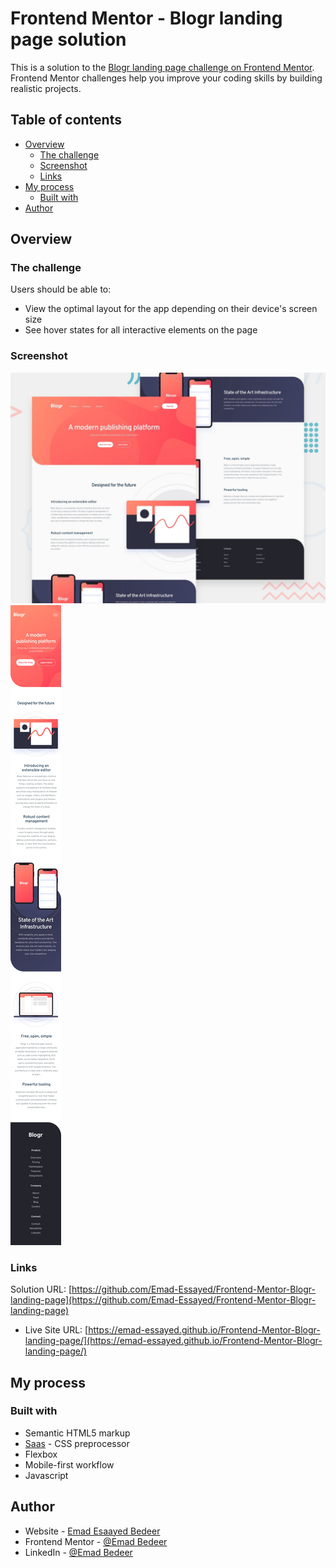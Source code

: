 # Frontend Mentor - Blogr landing page solution

This is a solution to the [Blogr landing page challenge on Frontend Mentor](https://www.frontendmentor.io/challenges/blogr-landing-page-EX2RLAApP). Frontend Mentor challenges help you improve your coding skills by building realistic projects.

## Table of contents

- [Overview](#overview)
  - [The challenge](#the-challenge)
  - [Screenshot](#screenshot)
  - [Links](#links)
- [My process](#my-process)
  - [Built with](#built-with)
- [Author](#author)

## Overview

### The challenge

Users should be able to:

- View the optimal layout for the app depending on their device's screen size
- See hover states for all interactive elements on the page

### Screenshot

![Desktop preview](./design/desktop-preview.jpg)
![Mobile preview](./design/mobile-design.jpg)

### Links

Solution URL: [https://github.com/Emad-Essayed/Frontend-Mentor-Blogr-landing-page](https://github.com/Emad-Essayed/Frontend-Mentor-Blogr-landing-page)

- Live Site URL: [https://emad-essayed.github.io/Frontend-Mentor-Blogr-landing-page/](https://emad-essayed.github.io/Frontend-Mentor-Blogr-landing-page/)

## My process

### Built with

- Semantic HTML5 markup
- [Saas](https://sass-lang.com/) - CSS preprocessor
- Flexbox
- Mobile-first workflow
- Javascript

## Author

- Website - [Emad Esaayed Bedeer](https://github.com/Emad-Essayed)
- Frontend Mentor - [@Emad Bedeer](https://www.frontendmentor.io/profile/Emad-Essayed)
- LinkedIn - [@Emad Bedeer](https://www.linkedin.com/in/emad-bedeer-4b1797106/)
